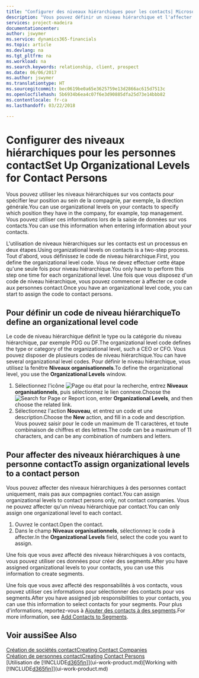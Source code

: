 ```yaml
---
title: "Configurer des niveaux hiérarchiques pour les contacts| Microsoft Docs"
description: "Vous pouvez définir un niveau hiérarchique et l'affecter à vos contacts pour indiquer leur position au sein de leur compagnie, par exemple, la direction générale."
services: project-madeira
documentationcenter: 
author: jswymer
ms.service: dynamics365-financials
ms.topic: article
ms.devlang: na
ms.tgt_pltfrm: na
ms.workload: na
ms.search.keywords: relationship, client, prospect
ms.date: 06/06/2017
ms.author: jswymer
ms.translationtype: HT
ms.sourcegitcommit: bec0619be0a65e3625759e13d2866ac615d7513c
ms.openlocfilehash: 5b6934b6ea4c07f6e3d90885dfa25d73e14bbb82
ms.contentlocale: fr-ca
ms.lasthandoff: 03/22/2018

---
```

# <a name="set-up-organizational-levels-for-contact-persons"></a><span data-ttu-id="135e0-103">Configurer des niveaux hiérarchiques pour les personnes contact</span><span class="sxs-lookup"><span data-stu-id="135e0-103">Set Up Organizational Levels for Contact Persons</span></span>
<span data-ttu-id="135e0-104">Vous pouvez utiliser les niveaux hiérarchiques sur vos contacts pour spécifier leur position au sein de la compagnie, par exemple, la direction générale.</span><span class="sxs-lookup"><span data-stu-id="135e0-104">You can use organizational levels on your contacts to specify which position they have in the company, for example, top management.</span></span> <span data-ttu-id="135e0-105">Vous pouvez utiliser ces informations lors de la saisie de données sur vos contacts.</span><span class="sxs-lookup"><span data-stu-id="135e0-105">You can use this information when entering information about your contacts.</span></span>

<span data-ttu-id="135e0-106">L'utilisation de niveaux hiérarchiques sur les contacts est un processus en deux étapes.</span><span class="sxs-lookup"><span data-stu-id="135e0-106">Using organizational levels on contacts is a two-step process.</span></span> <span data-ttu-id="135e0-107">Tout d'abord, vous définissez le code de niveau hiérarchique.</span><span class="sxs-lookup"><span data-stu-id="135e0-107">First, you define the organizational level code.</span></span> <span data-ttu-id="135e0-108">Vous ne devez effectuer cette étape qu'une seule fois pour niveau hiérarchique.</span><span class="sxs-lookup"><span data-stu-id="135e0-108">You only have to perform this step one time for each organizational level.</span></span> <span data-ttu-id="135e0-109">Une fois que vous disposez d'un code de niveau hiérarchique, vous pouvez commencer à affecter ce code aux personnes contact.</span><span class="sxs-lookup"><span data-stu-id="135e0-109">Once you have an organizational level code, you can start to assign the code to contact persons.</span></span>

## <a name="to-define-an-organizational-level-code"></a><span data-ttu-id="135e0-110">Pour définir un code de niveau hiérarchique</span><span class="sxs-lookup"><span data-stu-id="135e0-110">To define an organizational level code</span></span>
<span data-ttu-id="135e0-111">Le code de niveau hiérarchique définit le type ou la catégorie du niveau hiérarchique, par exemple PDG ou DF.</span><span class="sxs-lookup"><span data-stu-id="135e0-111">The organizational level code defines the type or category of the organizational level, such a CEO  or CFO.</span></span> <span data-ttu-id="135e0-112">Vous pouvez disposer de plusieurs codes de niveau hiérarchique.</span><span class="sxs-lookup"><span data-stu-id="135e0-112">You can have several organizational level codes.</span></span> <span data-ttu-id="135e0-113">Pour définir le niveau hiérarchique, vous utilisez la fenêtre **Niveaux organisationnels**.</span><span class="sxs-lookup"><span data-stu-id="135e0-113">To define the organizational level, you use the **Organizational Levels** window.</span></span>

1. <span data-ttu-id="135e0-114">Sélectionnez l'icône ![Page ou état pour la recherche](media/ui-search/search_small.png "icône Page ou état pour la recherche"), entrez **Niveaux organisationnels**, puis sélectionnez le lien connexe.</span><span class="sxs-lookup"><span data-stu-id="135e0-114">Choose the ![Search for Page or Report](media/ui-search/search_small.png "Search for Page or Report icon") icon, enter **Organizational Levels**, and then choose the related link.</span></span>
2. <span data-ttu-id="135e0-115">Sélectionnez l'action **Nouveau**, et entrez un code et une description.</span><span class="sxs-lookup"><span data-stu-id="135e0-115">Choose the **New** action, and fill in a code and description.</span></span> <span data-ttu-id="135e0-116">Vous pouvez saisir pour le code un maximum de 11 caractères, et toute combinaison de chiffres et des lettres.</span><span class="sxs-lookup"><span data-stu-id="135e0-116">The code can be a maximum of 11 characters, and can be any combination of numbers and letters.</span></span>

## <a name="to-assign-organizational-levels-to-a-contact-person"></a><span data-ttu-id="135e0-117">Pour affecter des niveaux hiérarchiques à une personne contact</span><span class="sxs-lookup"><span data-stu-id="135e0-117">To assign organizational levels to a contact person</span></span>
<span data-ttu-id="135e0-118">Vous pouvez affecter des niveaux hiérarchiques à des personnes contact uniquement, mais pas aux compagnies contact.</span><span class="sxs-lookup"><span data-stu-id="135e0-118">You can assign organizational levels to contact persons only, not contact companies.</span></span> <span data-ttu-id="135e0-119">Vous ne pouvez affecter qu'un niveau hiérarchique par contact.</span><span class="sxs-lookup"><span data-stu-id="135e0-119">You can only assign one organizational level to each contact.</span></span>

1. <span data-ttu-id="135e0-120">Ouvrez le contact.</span><span class="sxs-lookup"><span data-stu-id="135e0-120">Open the contact.</span></span>
2. <span data-ttu-id="135e0-121">Dans le champ **Niveaux organisationnels**, sélectionnez le code à affecter.</span><span class="sxs-lookup"><span data-stu-id="135e0-121">In the **Organizational Levels** field, select the code you want to assign.</span></span>

<span data-ttu-id="135e0-122">Une fois que vous avez affecté des niveaux hiérarchiques à vos contacts, vous pouvez utiliser ces données pour créer des segments.</span><span class="sxs-lookup"><span data-stu-id="135e0-122">After you have assigned organizational levels to your contacts, you can use this information to create segments.</span></span>

<span data-ttu-id="135e0-123">Une fois que vous avez affecté des responsabilités à vos contacts, vous pouvez utiliser ces informations pour sélectionner des contacts pour vos segments.</span><span class="sxs-lookup"><span data-stu-id="135e0-123">After you have assigned job responsibilities to your contacts, you can use this information to select contacts for your segments.</span></span> <span data-ttu-id="135e0-124">Pour plus d'informations, reportez-vous à [Ajouter des contacts à des segments](marketing-add-contact-segment.md).</span><span class="sxs-lookup"><span data-stu-id="135e0-124">For more information, see [Add Contacts to Segments](marketing-add-contact-segment.md).</span></span>

## <a name="see-also"></a><span data-ttu-id="135e0-125">Voir aussi</span><span class="sxs-lookup"><span data-stu-id="135e0-125">See Also</span></span>
[<span data-ttu-id="135e0-126">Création de sociétés contact</span><span class="sxs-lookup"><span data-stu-id="135e0-126">Creating Contact Companies</span></span>](marketing-create-contact-companies.md)  
[<span data-ttu-id="135e0-127">Création de personnes contact</span><span class="sxs-lookup"><span data-stu-id="135e0-127">Creating Contact Persons</span></span>](marketing-create-contact-persons.md)  
<span data-ttu-id="135e0-128">[Utilisation de [!INCLUDE[d365fin](includes/d365fin_md.md)]](ui-work-product.md)</span><span class="sxs-lookup"><span data-stu-id="135e0-128">[Working with [!INCLUDE[d365fin](includes/d365fin_md.md)]](ui-work-product.md)</span></span>  

